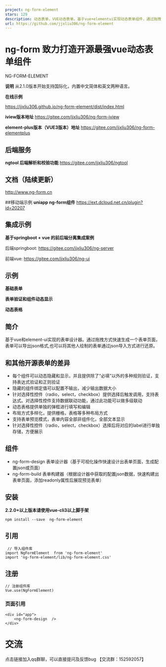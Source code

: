 ```yaml
---
project: ng-form-element
stars: 129
description: 动态表单，VUE动态表单。基于vue+elementui实现动态表单组件，通过拖拽组件到面板即可实现一个表单。支持各个组件的动态隐藏显示，动态表格弹窗式维护。致力打造开源最强vue动态表单组件，持续维护。
url: https://github.com/jjxliu306/ng-form-element
---
```


ng-form 致力打造开源最强vue动态表单组件
=========================

NG-FORM-ELEMENT

**说明** 从2.1.0版本开始支持国际化，内置中文简体和英文两种语言。

**在线示例**

https://jjxliu306.github.io/ng-form-element/dist/index.html

**iview版本地址** https://gitee.com/jjxliu306/ng-form-iview

**element-plus版本（VUE3版本）地址** https://gitee.com/jjxliu306/ng-form-elementplus

后端服务
----

**ngtool 后端解析和校验功能** https://gitee.com/jjxliu306/ngtool

文档（陆续更新）
--------

http://www.ng-form.cn

##移动端示例 **uniapp ng-form组件** https://ext.dcloud.net.cn/plugin?id=20207

集成示例
----

**基于springboot + vue 的前后端分离集成案例**

后端springboot: https://gitee.com/jjxliu306/ng-server

前端vue: https://gitee.com/jjxliu306/ng-ui

示例
--

**基础表单**

**表单验证和组件动态显示**

**动态表格**

简介
--

基于vue和element-ui实现的表单设计器。通过拖拽方式快速生成一个表单页面，表单可以导出json格式,也可以将其他人绘制的表单通过json导入方式进行还原。

和其他开源表单的差异
----------

-   每个组件可以动态隐藏和显示，并且提供除了“必填”以外的多种规则验证，支持表达式验证和正则验证
-   隐藏的组件绑定值可以配置不输出，减少输出数据大小
-   针对选择性控件（radio，select，checkbox）提供选择后触发调用，支持表达式。对选择性控件支持数据联动功能，通过此功能可以做多级联动
-   动态表格提供单独的弹框进行填写和编辑
-   布局方式多样化，提供栅格，表格等多种布局方式
-   支持表单预览模式，表单内容全部非组件化，全部文本显示
-   针对选择性控件（radio，select，checkbox）选择后将对应的label进行单独存储，方便展示

组件
--

-   ng-form-design 表单设计器（基于可视化操作快速设计出表单页面，生成配置json或页面）
-   ng-form-build 表单构建器（根据设计器中获取的配置json数据，快速构建出表单页面，添加readonly属性后展现预览表单）

安装
--

**2.2.0+以上版本请使用vue-cli3以上脚手架**

```
npm install --save  ng-form-element

```

引用
--

```
 // 导入组件库
import NgFormElement  from 'ng-form-element'
import 'ng-form-element/lib/ng-form-element.css'
```

注册
--

```
// 注册组件库
Vue.use(NgFormElement) 

```

### 页面引用

```
<div id="app"> 
    <ng-form-design  />
</div>
```

交流
==

点击链接加入qq群聊，可以直接提问及反馈bug 【交流群：152592057】
